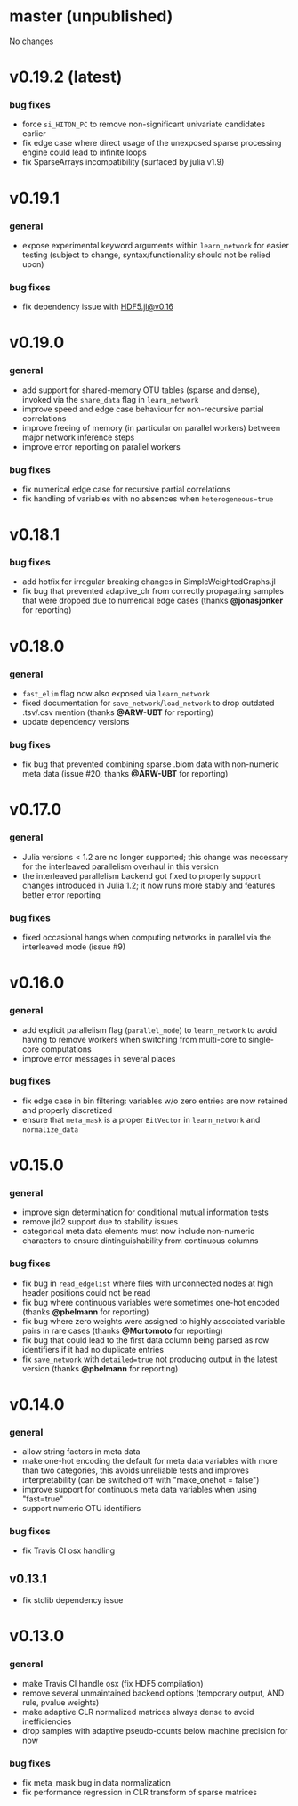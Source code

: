 # master (unpublished)

No changes

# v0.19.2 (latest)

### bug fixes

- force `si_HITON_PC` to remove non-significant univariate candidates earlier
- fix edge case where direct usage of the unexposed sparse processing engine could lead to infinite loops
- fix SparseArrays incompatibility (surfaced by julia v1.9)

# v0.19.1

### general

- expose experimental keyword arguments within `learn_network` for easier testing (subject to change, syntax/functionality should not be relied upon)

### bug fixes

- fix dependency issue with HDF5.jl@v0.16

# v0.19.0

### general

- add support for shared-memory OTU tables (sparse and dense), invoked via the `share_data` flag in `learn_network`
- improve speed and edge case behaviour for non-recursive partial correlations
- improve freeing of memory (in particular on parallel workers) between major network inference steps
- improve error reporting on parallel workers

### bug fixes

- fix numerical edge case for recursive partial correlations
- fix handling of variables with no absences when `heterogeneous=true`

# v0.18.1

### bug fixes

- add hotfix for irregular breaking changes in SimpleWeightedGraphs.jl
- fix bug that prevented adaptive_clr from correctly propagating samples that were dropped due to numerical edge cases (thanks **@jonasjonker** for reporting)

# v0.18.0

### general

- `fast_elim` flag now also exposed via `learn_network`
- fixed documentation for `save_network`/`load_network` to drop outdated .tsv/.csv mention (thanks **@ARW-UBT** for reporting)
- update dependency versions

### bug fixes

- fix bug that prevented combining sparse .biom data with non-numeric meta data (issue #20, thanks **@ARW-UBT** for reporting)

# v0.17.0

### general
- Julia versions < 1.2 are no longer supported; this change was necessary for the interleaved parallelism
overhaul in this version
- the interleaved parallelism backend got fixed to properly support changes introduced in Julia 1.2;
it now runs more stably and features better error reporting

### bug fixes
- fixed occasional hangs when computing networks in parallel via the interleaved mode (issue #9)

# v0.16.0

### general
- add explicit parallelism flag (`parallel_mode`) to `learn_network` to avoid having to remove workers when switching from multi-core to single-core computations
- improve error messages in several places

### bug fixes
- fix edge case in bin filtering: variables w/o zero entries are now retained and properly discretized
- ensure that `meta_mask` is a proper `BitVector` in `learn_network` and `normalize_data`

# v0.15.0

### general
- improve sign determination for conditional mutual information tests
- remove jld2 support due to stability issues
- categorical meta data elements must now include non-numeric characters to ensure
dintinguishability from continuous columns

### bug fixes
- fix bug in `read_edgelist` where files with unconnected nodes at high
header positions could not be read
- fix bug where continuous variables were sometimes one-hot encoded (thanks **@pbelmann** for reporting)
- fix bug where zero weights were assigned to highly associated variable pairs in rare cases (thanks **@Mortomoto** for reporting)
- fix bug that could lead to the first data column being parsed as row identifiers if it had no duplicate entries
- fix `save_network` with `detailed=true` not producing output in the latest version (thanks **@pbelmann** for reporting)

# v0.14.0

### general
- allow string factors in meta data
- make one-hot encoding the default for meta data variables with more than two
categories, this avoids unreliable tests and improves interpretability (can be switched off with "make_onehot = false")
- improve support for continuous meta data variables when using "fast=true"
- support numeric OTU identifiers

### bug fixes
- fix Travis CI osx handling

## v0.13.1
- fix stdlib dependency issue

# v0.13.0

### general
- make Travis CI handle osx (fix HDF5 compilation)
- remove several unmaintained backend options (temporary output, AND rule, pvalue weights)
- make adaptive CLR normalized matrices always dense to avoid inefficiencies
- drop samples with adaptive pseudo-counts below machine precision for now

### bug fixes
- fix meta_mask bug in data normalization
- fix performance regression in CLR transform of sparse matrices
